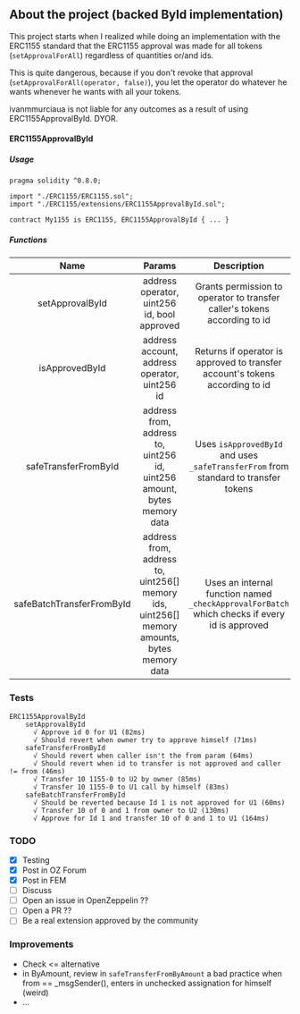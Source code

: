 ## About the project (backed ById implementation)

This project starts when I realized while doing an implementation with the ERC1155 standard that the ERC1155 approval was made for all tokens (`setApprovalForAll`) regardless of quantities or/and ids.

This is quite dangerous, because if you don't revoke that approval (`setApprovalForAll(operator, false)`), you let the operator do whatever he wants whenever he wants with all your tokens.

ivanmmurciaua is not liable for any outcomes as a result of using ERC1155ApprovalById. DYOR.

#### ERC1155ApprovalById

##### Usage

```solidity
pragma solidity ^0.8.0;

import "./ERC1155/ERC1155.sol";
import "./ERC1155/extensions/ERC1155ApprovalById.sol";

contract My1155 is ERC1155, ERC1155ApprovalById { ... }
```

##### Functions

| Name         | Params | Description |
|:--------------:|:-----:|:------------:|
| setApprovalById | address operator, uint256 id, bool approved | Grants permission to operator to transfer caller's tokens according to id |
| isApprovedById | address account, address operator, uint256 id | Returns if operator is approved to transfer account's tokens according to id |
| safeTransferFromById | address from, address to, uint256 id, uint256 amount, bytes memory data | Uses `isApprovedById` and uses `_safeTransferFrom` from standard to transfer tokens |
| safeBatchTransferFromById | address from, address to, uint256[] memory ids, uint256[] memory amounts, bytes memory data | Uses an internal function named `_checkApprovalForBatch` which checks if every id is approved |

### Tests

```
ERC1155ApprovalById
    setApprovalById  
      √ Approve id 0 for U1 (82ms)
      √ Should revert when owner try to approve himself (71ms)
    safeTransferFromById
      √ Should revert when caller isn't the from param (64ms)
      √ Should revert when id to transfer is not approved and caller != from (46ms)
      √ Transfer 10 1155-0 to U2 by owner (85ms)
      √ Transfer 10 1155-0 to U1 call by himself (83ms)
    safeBatchTransferFromById
      √ Should be reverted because Id 1 is not approved for U1 (60ms)
      √ Transfer 10 of 0 and 1 from owner to U2 (130ms)
      √ Approve for Id 1 and transfer 10 of 0 and 1 to U1 (164ms)
```

### TODO

- [X] Testing
- [X] Post in OZ Forum
- [X] Post in FEM
- [ ] Discuss
- [ ] Open an issue in OpenZeppelin ??
- [ ] Open a PR ??
- [ ] Be a real extension approved by the community

### Improvements

- Check <= alternative
- in ByAmount, review in `safeTransferFromByAmount` a bad practice when from == _msgSender(), enters in unchecked assignation for himself (weird)
- ...